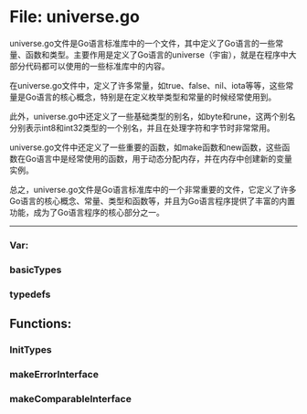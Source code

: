 # File: universe.go

universe.go文件是Go语言标准库中的一个文件，其中定义了Go语言的一些常量、函数和类型。主要作用是定义了Go语言的universe（宇宙），就是在程序中大部分代码都可以使用的一些标准库中的内容。

在universe.go文件中，定义了许多常量，如true、false、nil、iota等等，这些常量是Go语言的核心概念，特别是在定义枚举类型和常量的时候经常使用到。

此外，universe.go中还定义了一些基础类型的别名，如byte和rune，这两个别名分别表示int8和int32类型的一个别名，并且在处理字符和字节时非常常用。

universe.go文件中还定义了一些重要的函数，如make函数和new函数，这些函数在Go语言中是经常使用的函数，用于动态分配内存，并在内存中创建新的变量实例。

总之，universe.go文件是Go语言标准库中的一个非常重要的文件，它定义了许多Go语言的核心概念、常量、类型和函数等，并且为Go语言程序提供了丰富的内置功能，成为了Go语言程序的核心部分之一。




---

### Var:

### basicTypes





### typedefs





## Functions:

### InitTypes





### makeErrorInterface





### makeComparableInterface





